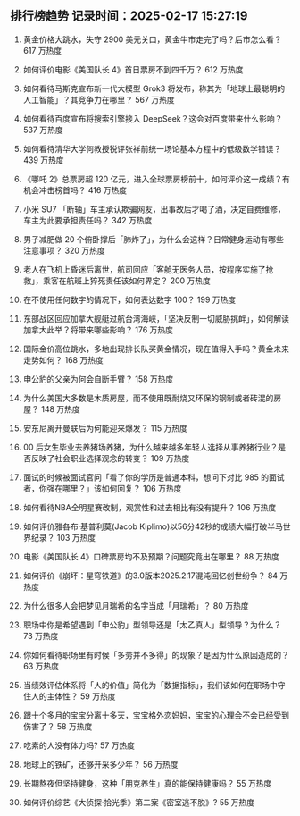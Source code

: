 
## 排行榜趋势 记录时间：2025-02-17 15:27:19
  
  1. 黄金价格大跳水，失守 2900 美元关口，黄金牛市走完了吗？后市怎么看？ 617 万热度
    
  2. 如何评价电影《美国队长 4》首日票房不到四千万？ 612 万热度
    
  3. 如何看待马斯克宣布新一代大模型 Grok3 将发布，称其为「地球上最聪明的人工智能」？其竞争力在哪里？ 567 万热度
    
  4. 如何看待百度宣布将搜索引擎接入 DeepSeek？这会对百度带来什么影响？ 537 万热度
    
  5. 如何看待清华大学何教授锐评张祥前统一场论基本方程中的低级数学错误？ 439 万热度
    
  6. 《哪吒 2》总票房超 120 亿元，进入全球票房榜前十，如何评价这一成绩？有机会冲击榜首吗？ 416 万热度
    
  7. 小米 SU7 「断轴」车主承认欺骗网友，出事故后才喝了酒，决定自费维修，车主为此要承担责任吗？ 342 万热度
    
  8. 男子减肥做 20 个俯卧撑后「肺炸了」，为什么会这样？日常健身运动有哪些注意事项？ 320 万热度
    
  9. 老人在飞机上昏迷后离世，航司回应「客舱无医务人员，按程序实施了抢救」，乘客在航班上猝死责任该如何界定？ 200 万热度
    
  10. 在不使用任何数字的情况下，如何表达数字 100？ 199 万热度
    
  11. 东部战区回应加拿大舰艇过航台湾海峡，「坚决反制一切威胁挑衅」，如何解读加拿大此举？将带来哪些影响？ 176 万热度
    
  12. 国际金价高位跳水，多地出现排长队买黄金情况，现在值得入手吗？黄金未来走势如何？ 168 万热度
    
  13. 申公豹的父亲为何会自断手臂？ 158 万热度
    
  14. 为什么美国大多数是木质房屋，而不使用既耐烧又环保的钢制或者砖混的房屋？ 148 万热度
    
  15. 安东尼离开曼联后为何能迎来爆发？ 115 万热度
    
  16. 00 后女生毕业去养猪场养猪，为什么越来越多年轻人选择从事养猪行业？是否反映了社会职业选择观念的转变？ 109 万热度
    
  17. 面试的时候被面试官问「看了你的学历是普通本科，想问下对比 985 的面试者，你强在哪里？」该如何回复？ 106 万热度
    
  18. 如何看待NBA全明星赛改制，观赏性和过去相比有没有提升？ 106 万热度
    
  19. 如何评价雅各布·基普利莫(Jacob Kiplimo)以56分42秒的成绩大幅打破半马世界纪录？ 103 万热度
    
  20. 电影《美国队长 4》口碑票房均不及预期？问题究竟出在哪里？ 88 万热度
    
  21. 如何评价《崩坏：星穹铁道》的3.0版本2025.2.17混沌回忆创世纷争？ 84 万热度
    
  22. 为什么很多人会把梦见月瑞希的名字当成「月瑞希」？ 80 万热度
    
  23. 职场中你是希望遇到「申公豹」型领导还是「太乙真人」型领导？为什么？ 73 万热度
    
  24. 你如何看待职场里有时候「多劳并不多得」的现象？是因为什么原因造成的？ 63 万热度
    
  25. 当绩效评估体系将「人的价值」简化为「数据指标」，我们该如何在职场中守住人的主体性？ 59 万热度
    
  26. 跟十个多月的宝宝分离十多天，宝宝格外恋妈妈，宝宝的心理会不会已经受到伤害了？ 58 万热度
    
  27. 吃素的人没有体力吗? 57 万热度
    
  28. 地球上的铁矿，还够开采多少年？ 56 万热度
    
  29. 长期熬夜但坚持健身，这种「朋克养生」真的能保持健康吗？ 55 万热度
    
  30. 如何评价综艺《大侦探·拾光季》第二案《密室逃不脱》? 55 万热度
    